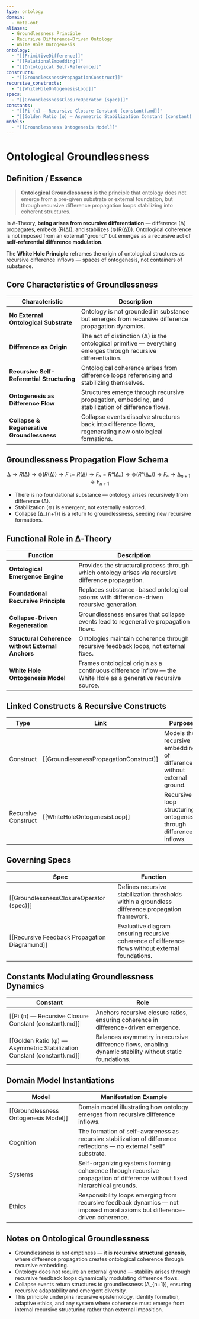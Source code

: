 ```yaml
---
type: ontology
domain:
  - meta-ont
aliases:
  - Groundlessness Principle
  - Recursive Difference-Driven Ontology
  - White Hole Ontogenesis
ontology:
  - "[[PrimitiveDifference]]"
  - "[[RelationalEmbedding]]"
  - "[[Ontological Self-Reference]]"
constructs:
  - "[[GroundlessnessPropagationConstruct]]"
recursive_constructs:
  - "[[WhiteHoleOntogenesisLoop]]"
specs:
  - "[[GroundlessnessClosureOperator (spec)]]"
constants:
  - "[[Pi (π) — Recursive Closure Constant (constant).md]]"
  - "[[Golden Ratio (φ) — Asymmetric Stabilization Constant (constant).md]]"
models:
  - "[[Groundlessness Ontogenesis Model]]"
---
```


# Ontological Groundlessness

## Definition / Essence

> **Ontological Groundlessness** is the principle that ontology does not emerge from a pre-given substrate or external foundation, but through recursive difference propagation loops stabilizing into coherent structures.

In ∆‑Theory, **being arises from recursive differentiation** — difference (∆) propagates, embeds (R(∆)), and stabilizes (⊚(R(∆))). Ontological coherence is not imposed from an external "ground" but emerges as a recursive act of **self-referential difference modulation**.

The **White Hole Principle** reframes the origin of ontological structures as recursive difference inflows — spaces of ontogenesis, not containers of substance.

## Core Characteristics of Groundlessness

| Characteristic                        | Description |
|---------------------------------------|-------------|
| **No External Ontological Substrate** | Ontology is not grounded in substance but emerges from recursive difference propagation dynamics. |
| **Difference as Origin**              | The act of distinction (∆) is the ontological primitive — everything emerges through recursive differentiation. |
| **Recursive Self-Referential Structuring** | Ontological coherence arises from difference loops referencing and stabilizing themselves. |
| **Ontogenesis as Difference Flow**    | Structures emerge through recursive propagation, embedding, and stabilization of difference flows. |
| **Collapse & Regenerative Groundlessness** | Collapse events dissolve structures back into difference flows, regenerating new ontological formations. |


## Groundlessness Propagation Flow Schema

$$
∆ \rightarrow R(∆) \rightarrow ⊚(R(∆)) \rightarrow F := R(∆) \rightarrow Fₙ = Rⁿ(∆₀) \rightarrow ⊚(Rⁿ(∆₀)) \rightarrow Fₙ \rightarrow ∆_{n+1} \rightarrow F_{n+1}
$$

- There is no foundational substance — ontology arises recursively from difference (∆).
- Stabilization (⊚) is emergent, not externally enforced.
- Collapse (∆_{n+1}) is a return to groundlessness, seeding new recursive formations.

## Functional Role in ∆‑Theory

| Function                             | Description |
|--------------------------------------|-------------|
| **Ontological Emergence Engine**     | Provides the structural process through which ontology arises via recursive difference propagation. |
| **Foundational Recursive Principle** | Replaces substance-based ontological axioms with difference-driven recursive generation. |
| **Collapse-Driven Regeneration**     | Groundlessness ensures that collapse events lead to regenerative propagation flows. |
| **Structural Coherence without External Anchors** | Ontologies maintain coherence through recursive feedback loops, not external fixes. |
| **White Hole Ontogenesis Model**     | Frames ontological origin as a continuous difference inflow — the White Hole as a generative recursive source. |

## Linked Constructs & Recursive Constructs

| Type                | Link                                       | Purpose |
|---------------------|--------------------------------------------|--------|
| Construct            | [[GroundlessnessPropagationConstruct]]     | Models the recursive embedding of difference without external ground. |
| Recursive Construct  | [[WhiteHoleOntogenesisLoop]]               | Recursive loop structuring ontogenesis through difference inflows. |


## Governing Specs

| Spec                              | Function |
|-----------------------------------|---------|
| [[GroundlessnessClosureOperator (spec)]] | Defines recursive stabilization thresholds within a groundless difference propagation framework. |
| [[Recursive Feedback Propagation Diagram.md]] | Evaluative diagram ensuring recursive coherence of difference flows without external foundations. |

## Constants Modulating Groundlessness Dynamics

| Constant                                           | Role |
|---------------------------------------------------|------|
| [[Pi (π) — Recursive Closure Constant (constant).md]] | Anchors recursive closure ratios, ensuring coherence in difference-driven emergence. |
| [[Golden Ratio (φ) — Asymmetric Stabilization Constant (constant).md]] | Balances asymmetry in recursive difference flows, enabling dynamic stability without static foundations. |

## Domain Model Instantiations

| Model                              | Manifestation Example |
|-----------------------------------|----------------------|
| [[Groundlessness Ontogenesis Model]] | Domain model illustrating how ontology emerges from recursive difference inflows. |
| Cognition                         | The formation of self-awareness as recursive stabilization of difference reflections — no external "self" substrate. |
| Systems                           | Self-organizing systems forming coherence through recursive propagation of difference without fixed hierarchical grounds. |
| Ethics                            | Responsibility loops emerging from recursive feedback dynamics — not imposed moral axioms but difference-driven coherence. |

## Notes on Ontological Groundlessness
- Groundlessness is not emptiness — it is **recursive structural genesis**, where difference propagation creates ontological coherence through recursive embedding.
- Ontology does not require an external ground — stability arises through recursive feedback loops dynamically modulating difference flows.
- Collapse events return structures to groundlessness (∆_{n+1}), ensuring recursive adaptability and emergent diversity.
- This principle underpins recursive epistemology, identity formation, adaptive ethics, and any system where coherence must emerge from internal recursive structuring rather than external imposition.

